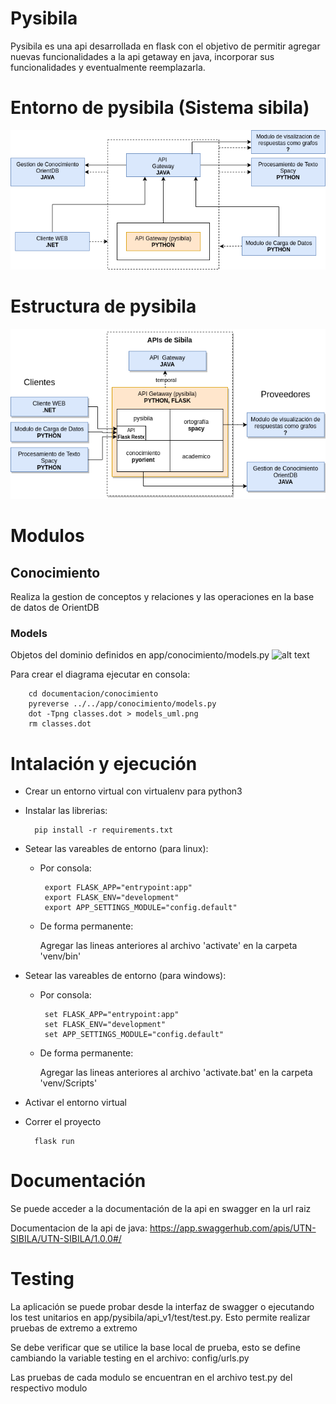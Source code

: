 # Pysibila

Pysibila es una api desarrollada en flask con el objetivo de permitir agregar nuevas funcionalidades a la api getaway en java, incorporar sus funcionalidades y eventualmente reemplazarla.

# Entorno de pysibila (Sistema sibila)
![alt text](./documentacion/estructura_sibila.png)
# Estructura de pysibila
![alt text](./documentacion/estructura_pysibila.png)

# Modulos
## Conocimiento
Realiza la gestion de conceptos y relaciones y las
operaciones en la base de datos de OrientDB
### Models
Objetos del dominio definidos en app/conocimiento/models.py
![alt text](/documentacion/conocimiento/models_uml.png)

Para crear el diagrama ejecutar en consola:

        cd documentacion/conocimiento
        pyreverse ../../app/conocimiento/models.py
        dot -Tpng classes.dot > models_uml.png
        rm classes.dot
    
# Intalación y ejecución 

- Crear un entorno virtual con virtualenv para python3

- Instalar las librerias: 

        pip install -r requirements.txt

- Setear las vareables de entorno (para linux):

    -  Por consola:

            export FLASK_APP="entrypoint:app"
            export FLASK_ENV="development"
            export APP_SETTINGS_MODULE="config.default"

    - De forma permanente: 

         Agregar las lineas anteriores al archivo 'activate' en la carpeta 'venv/bin'

- Setear las vareables de entorno (para windows):

    -  Por consola:

            set FLASK_APP="entrypoint:app"
            set FLASK_ENV="development"
            set APP_SETTINGS_MODULE="config.default"

    - De forma permanente: 

         Agregar las lineas anteriores al archivo 'activate.bat' en la carpeta 'venv/Scripts'

- Activar el entorno virtual

- Correr el proyecto

        flask run


# Documentación
Se puede acceder a la documentación de la api en swagger en la url raiz

Documentacion de la api de java:
https://app.swaggerhub.com/apis/UTN-SIBILA/UTN-SIBILA/1.0.0#/

# Testing
La aplicación se puede probar desde la interfaz de swagger o ejecutando
los test unitarios en app/pysibila/api_v1/test/test.py. 
Esto permite realizar pruebas de extremo a extremo

Se debe verificar que se utilice la base local de prueba, esto se define cambiando 
la variable testing en el archivo: config/urls.py

Las pruebas de cada modulo se encuentran en el archivo test.py del 
respectivo modulo
